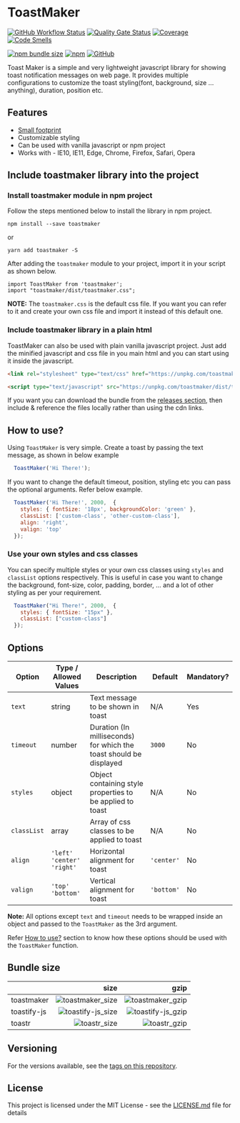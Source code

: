 # ToastMaker

[![GitHub Workflow Status](https://img.shields.io/github/workflow/status/vivekweb2013/toastmaker/npm-build?color=forestgreen)](https://github.com/vivekweb2013/toastmaker/actions?query=workflow%3Anpm-build)
[![Quality Gate Status](https://sonarcloud.io/api/project_badges/measure?project=vivekweb2013_toastmaker&metric=alert_status)](https://sonarcloud.io/dashboard?id=vivekweb2013_toastmaker)
[![Coverage](https://sonarcloud.io/api/project_badges/measure?project=vivekweb2013_toastmaker&metric=coverage)](https://sonarcloud.io/dashboard?id=vivekweb2013_toastmaker)
[![Code Smells](https://sonarcloud.io/api/project_badges/measure?project=vivekweb2013_toastmaker&metric=code_smells)](https://sonarcloud.io/dashboard?id=vivekweb2013_toastmaker)

[![npm bundle size](https://img.shields.io/bundlephobia/minzip/toastmaker)](https://bundlephobia.com/result?p=toastmaker)
[![npm](https://img.shields.io/npm/v/toastmaker)](https://www.npmjs.com/package/toastmaker)
[![GitHub](https://img.shields.io/github/license/vivekweb2013/toastmaker?color=blue)](LICENSE)

Toast Maker is a simple and very lightweight javascript library for showing toast notification messages on web page. It provides multiple configurations to customize the toast styling(font, background, size ... anything), duration, position etc.


## Features

* [Small footprint](#bundle-size)
* Customizable styling
* Can be used with vanilla javascript or npm project
* Works with - IE10, IE11, Edge, Chrome, Firefox, Safari, Opera

## Include toastmaker library into the project

### Install toastmaker module in npm project
Follow the steps mentioned below to install the library in npm project.

```
npm install --save toastmaker
```

or

```
yarn add toastmaker -S
```

After adding the `toastmaker` module to your project, import it in your script as shown below.
```
import ToastMaker from 'toastmaker';
import "toastmaker/dist/toastmaker.css";
```

**NOTE:** The `toastmaker.css` is the default css file. If you want you can refer to it and create your own css file and import it instead of this default one.

### Include toastmaker library in a plain html
ToastMaker can also be used with plain vanilla javascript project. Just add the minified javascript and css file in you main html and you can start using it inside the javascript.

```html
<link rel="stylesheet" type="text/css" href="https://unpkg.com/toastmaker/dist/toastmaker.min.css">

<script type="text/javascript" src="https://unpkg.com/toastmaker/dist/toastmaker.min.js"></script>
```
If you want you can download the bundle from the [releases section](https://github.com/vivekweb2013/toastmaker/releases/latest), then include & reference the files locally rather than using the cdn links.

## How to use?
Using `ToastMaker` is very simple. Create a toast by passing the text message, as shown in below example

```javascript
  ToastMaker('Hi There!');
```

If you want to change the default timeout, position, styling etc you can pass the optional arguments. Refer below example.

```javascript
  ToastMaker('Hi There!', 2000,  {
    styles: { fontSize: '18px', backgroundColor: 'green' },
    classList: ['custom-class', 'other-custom-class'],
    align: 'right',
    valign: 'top'
  });
```

### Use your own styles and css classes

You can specify multiple styles or your own css classes using `styles` and `classList` options respectively. This is useful in case you want to change the background, font-size, color, padding, border, ... and a lot of other styling as per your requirement.

```javascript
  ToastMaker("Hi There!", 2000,  {
    styles: { fontSize: "15px" },
    classList: ["custom-class"]
  });
```


## Options

| Option | Type / Allowed Values | Description | Default | Mandatory?
|-----------------|-----------------|------------------|-----------------|-----------------|
| `text` | string | Text message to be shown in toast | N/A | Yes |
| `timeout` | number | Duration (In milliseconds) for which the toast should be displayed | `3000` | No |
| `styles` | object | Object containing style properties to be applied to toast | N/A | No |
| `classList` | array | Array of css classes to be applied to toast | N/A | No |
| `align` | `'left'` <BR /> `'center'` <BR /> `'right'` | Horizontal alignment for toast | `'center'` | No |
| `valign` | `'top'` <BR /> `'bottom'` | Vertical alignment for toast | `'bottom'` | No |

**Note:** All options except `text` and `timeout` needs to be wrapped inside an object and passed to the `ToastMaker` as the 3rd argument. 

Refer [How to use?](#how-to-use) section to know how these options should be used with the `ToastMaker` function.


## Bundle size

|              |                size |                gzip |
| :----------- | ------------------: | ------------------: |
| toastmaker   |  ![toastmaker_size] |  ![toastmaker_gzip] |
| toastify-js  | ![toastify-js_size] | ![toastify-js_gzip] |
| toastr       |      ![toastr_size] |      ![toastr_gzip] |

[toastmaker_size]: https://img.shields.io/bundlephobia/min/toastmaker
[toastmaker_gzip]: https://img.shields.io/bundlephobia/minzip/toastmaker
[toastify-js_size]: https://img.shields.io/bundlephobia/min/toastify-js
[toastify-js_gzip]: https://img.shields.io/bundlephobia/minzip/toastify-js
[toastr_size]: https://img.shields.io/bundlephobia/min/toastr
[toastr_gzip]: https://img.shields.io/bundlephobia/minzip/toastr

## Versioning

For the versions available, see the [tags on this repository](https://github.com/vivekweb2013/toastmaker/tags). 

## License

This project is licensed under the MIT License - see the [LICENSE.md](LICENSE.md) file for details
